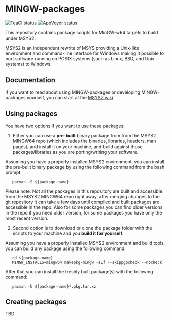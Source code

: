 MINGW-packages
==============
[![TeaCI status](https://tea-ci.org/api/badges/Alexpux/MINGW-packages/status.svg)](https://tea-ci.org/Alexpux/MINGW-packages)
[![AppVeyor status](https://ci.appveyor.com/api/projects/status/github/Alexpux/mingw-packages?branch=master&svg=true)](https://ci.appveyor.com/project/Alexpux/mingw-packages)

This repository contains package scripts for MinGW-w64 targets to build under MSYS2.

MSYS2 is an independent rewrite of MSYS providing a Unix-like environment and command-line interface for Windows making it possible to port software running on POSIX systems (such as Linux, BSD, and Unix systems) to Windows.

## Documentation
If you want to read about using MINGW-packages or developing MINGW-packages yourself, you can start at the [MSYS2 wiki](https://github.com/msys2/msys2/wiki/Creating-Packages)

## Using packages
You have two options if you want to use these packages:

1. Either you can use a **pre-built** binary package from from the MSYS2 MINGW64 repo (which includes the binaries, libraries, headers, man pages), and install it on your machine, and build against those packages/libraries as you are porting/writing your software.

 Assuming you have a properly installed MSYS2 environment, you can install the pre-built binary package by using the following command from the bash prompt:
 ```
    pacman -S ${package-name}
 ```
 Please note: Not all the packages in this repository are built and accessible from the MSYS2 MINGW64 repo right away, after merging changes to the git repository it can take a few days until compiled and built packages are accessible in the repo. Also for some packages you can find older versions in the repo if you need older version, for some packages you have only the most recent version.

2. Second option is to download or clone the package folder with the scripts to your machine and you **build it for yourself**.

 Assuming you have a properly installed MSYS2 environment and build tools, you can build any package using the following command:
 ```
    cd ${package-name}
    MINGW_INSTALLS=mingw64 makepkg-mingw -sLf --skippgpcheck --nocheck
 ```
 After that you can install the freshly built package(s) with the following command:
 ```
    pacman -U ${package-name}*.pkg.tar.xz
 ```
## Creating packages
 TBD

